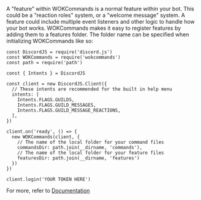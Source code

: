 A "feature" within WOKCommands is a normal feature within your bot. This could be a "reaction roles" system, or a "welcome message" system. A feature could include multiple event listeners and other logic to handle how your bot works. WOKCommands makes it easy to register features by adding them to a features folder. The folder name can be specified when initializing WOKCommands like so:
```
const DiscordJS = require('discord.js')
const WOKCommands = require('wokcommands')
const path = require('path')

const { Intents } = DiscordJS

const client = new DiscordJS.Client({
  // These intents are recommended for the built in help menu
  intents: [
    Intents.FLAGS.GUILDS,
    Intents.FLAGS.GUILD_MESSAGES,
    Intents.FLAGS.GUILD_MESSAGE_REACTIONS,
  ],
})

client.on('ready', () => {
  new WOKCommands(client, {
    // The name of the local folder for your command files
    commandsDir: path.join(__dirname, 'commands'),
    // The name of the local folder for your feature files
    featuresDir: path.join(__dirname, 'features')
  })
})

client.login('YOUR TOKEN HERE')
```
For more, refer to [Documentation](https://docs.wornoffkeys.com/)